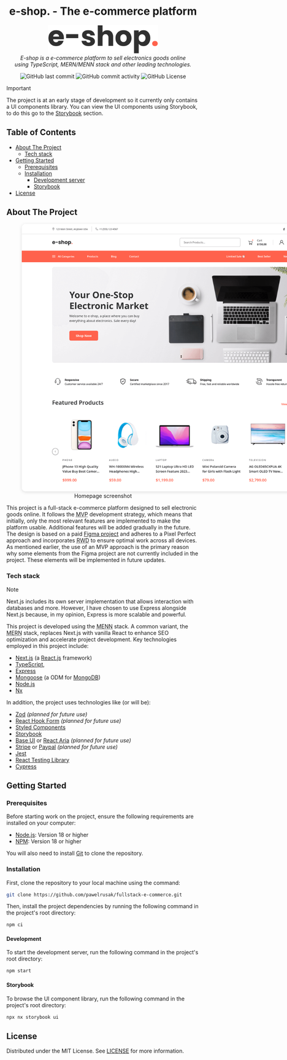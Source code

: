 <h1 align="center">e-shop. - The e-commerce platform</h1>

<p align="center">
  <picture>
    <source media="(prefers-color-scheme: dark)" srcset="./docs/assets/logo-light.svg" width="286" height="74">
    <img alt="e-shop" src="./docs/assets/logo-dark.svg" width="286" height="74">
  </picture>
  <br />
  <em>E-shop is a e-commerce platform to sell electronics goods online
  <br /> using TypeScript, MERN/MENN stack and other leading technologies.</em>
  <br />  
</p>

<p align="center">
  <img src="https://img.shields.io/github/last-commit/pawelrusak/fullstack-e-commerce?style=flat-square" alt="GitHub last commit" />
  <img src="https://img.shields.io/github/commit-activity/w/pawelrusak/fullstack-e-commerce?style=flat-square" alt="GitHub commit activity" />
  <img src="https://img.shields.io/github/license/pawelrusak/fullstack-e-commerce?style=flat-square" alt="GitHub License" />
  <br />
</p>

> [!IMPORTANT]
> The project is at an early stage of development so it currently only contains a UI components library.
> You can view the UI components using Storybook, to do this go to the [Storybook](#storybook) section.

## Table of Contents

- [About The Project](#about-the-project)
  - [Tech stack](#tech-stack)
- [Getting Started](#getting-started)
  - [Prerequisites](#prerequisites)
  - [Installation](#installation)
    - [Development server](#development-server)
    - [Storybook](#storybook)
- [License](#license)

## About The Project

<figure align="center" styles="margin: 20px;">
  <img src="./docs/assets/screenshot/homepage-screenshot.png" style="max-width: 800px; border-radius: 10px; box-shadow: rgba(99, 99, 99, 0.2) 0px 2px 8px 0px;" alt="Project homepage with navbar, hero, values section and featured product section" />
  <figcaption>Homepage screenshot</figcaption>
</figure>

This project is a full-stack e-commerce platform designed to sell electronic goods online. It follows the <abbr title="Minimum Viable Product">MVP</abbr> development strategy, which means that initially, only the most relevant features are implemented to make the platform usable. Additional features will be added gradually in the future. The design is based on a paid [Figma project](https://www.creativefabrica.com/pl/product/e-shop-e-commerce-website-design-ui/) and adheres to a Pixel Perfect approach and incorporates <abbr title="Responsive Web Design">RWD</abbr> to ensure optimal work across all devices. As mentioned earlier, the use of an MVP approach is the primary reason why some elements from the Figma project are not currently included in the project. These elements will be implemented in future updates.

### Tech stack

> [!NOTE]
> Next.js includes its own server implementation that allows interaction with databases and more. However, I have chosen to use Express alongside Next.js because, in my opinion, Express is more scalable and powerful.

This project is developed using the <abbr title="MongoDB, Express.js, Next.js, and Node.js JavaScript software stack">MENN</abbr> stack. A common variant, the <abbr title="MongoDB, Express.js, React.js, and Node.js JavaScript software stack">MERN</abbr> stack, replaces Next.js with vanilla React to enhance SEO optimization and accelerate project development. Key technologies employed in this project include:

- [Next.js](https://nextjs.org/) (a [React.js](https://reactjs.org/) framework)
- [TypeScript](https://www.typescriptlang.org/),
- [Express](https://expressjs.com/)
- [Mongoose](https://mongoosejs.com/) (a ODM for [MongoDB](https://www.mongodb.com/))
- [Node.js](https://nodejs.org/)
- [Nx](https://nx.dev/)

In addition, the project uses technologies like (or will be):

- [Zod](https://zod.dev/) _(planned for future use)_
- [React Hook Form](https://react-hook-form.com/) _(planned for future use)_
- [Styled Components](https://styled-components.com/)
- [Storybook](https://storybook.js.org/)
- [Base UI](https://mui.com/base-ui/) or [React Aria](https://react-spectrum.adobe.com/react-aria/) _(planned for future use)_
- [Stripe](https://stripe.com/) or [Paypal](https://www.paypal.com/) _(planned for future use)_
- [Jest](https://jestjs.io/)
- [React Testing Library](https://testing-library.com/docs/react-testing-library/intro/)
- [Cypress](https://www.cypress.io/)

## Getting Started

### Prerequisites

Before starting work on the project, ensure the following requirements are installed on your computer:

- [Node.js](https://nodejs.org/): Version 18 or higher
- [NPM](https://www.npmjs.com/): Version 18 or higher

You will also need to install [Git](https://github.com/git-guides/install-git) to clone the repository.

### Installation

First, clone the repository to your local machine using the command:

```bash
git clone https://github.com/pawelrusak/fullstack-e-commerce.git
```

Then, install the project dependencies by running the following command in the project's root directory:

```bash
npm ci
```

#### Development

To start the development server, run the following command in the project's root directory:

```bash
npm start
```

#### Storybook

To browse the UI component library, run the following command in the project's root directory:

```bash
npx nx storybook ui
```

## License

Distributed under the MIT License. See [LICENSE](./LICENSE) for more information.
